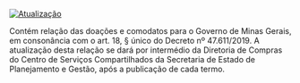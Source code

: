 [![Atualização](https://github.com/dados-mg/doacoes-comodatos-amigo-estado-mg/actions/workflows/main.yaml/badge.svg)](https://repository.frictionlessdata.io/report?user=dados-mg&repo=doacoes-comodatos-amigo-estado-mg&flow=frictionless)


Contém relação das doações e comodatos para o Governo de Minas Gerais, em consonância com o art. 18, § único do Decreto nº 47.611/2019. A atualização desta relação se dará por intermédio da Diretoria de Compras do Centro de Serviços Compartilhados da Secretaria de Estado de Planejamento e Gestão, após a publicação de cada termo.

